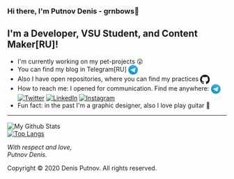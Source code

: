 ### Hi there, I'm Putnov Denis - grnbows👋

## I'm a Developer, VSU Student, and Content Maker[RU]!

- I'm currently working on my pet-projects 😮
- You can find my blog in Telegram[RU] <a href="https://t.me/prog_way_blog"><img align="center" alt="Telegram Channel" width="22px" src="https://raw.githubusercontent.com/github/explore/80688e429a7d4ef2fca1e82350fe8e3517d3494d/topics/telegram/telegram.png" /></a>
- Also I have open repositories, where you can find my practices <a href="https://github.com/grnbows?tab=repositories"><img align="center" alt="Repositories" width="22px" src="https://raw.githubusercontent.com/github/explore/78df643247d429f6cc873026c0622819ad797942/topics/github/github.png" /></a>
- How to reach me: I opened for communication. Find me anywhere: 
<a href="https://t.me/grnbows"><img align="center" alt="Telegram" width="22px" src="https://raw.githubusercontent.com/github/explore/80688e429a7d4ef2fca1e82350fe8e3517d3494d/topics/telegram/telegram.png" /></a> 
<a href="https://twitter.com/grnbows"><img align="center" alt="Twitter" width="22px" src="https://cdn.worldvectorlogo.com/logos/twitter-3.svg" /></a>
<a href="https://www.linkedin.com/in/grnbows/"><img align="center" alt="LinkedIn" width="22px" src="https://cdn.worldvectorlogo.com/logos/linkedin-icon.svg" /></a>
<a href="https://www.instagram.com/grnbows/"><img align="center" alt="Instagram" width="22px" src="https://cdn.worldvectorlogo.com/logos/instagram-2-1.svg" /></a>
- Fun fact: in the past I'm a graphic designer, also I love play guitar 🎸

---

<img align="center" alt="My Github Stats" src="https://github-readme-stats.codestackr.vercel.app/api?username=grnbows&show_icons=true&hide_border=true&show_owner=true&theme=buefy&hide=contribs,prs" /><br>
[![Top Langs](https://github-readme-stats.vercel.app/api/top-langs/?username=grnbows&langs_count=8&layout=compact)](https://github.com/anuraghazra/github-readme-stats)

<i>With respect and love,<br>Putnov Denis.</i>

Copyright © 2020 Denis Putnov. All rights reserved.
